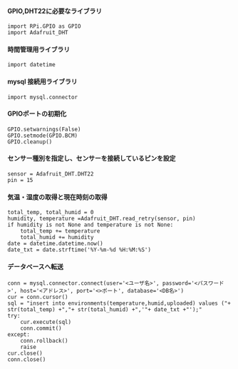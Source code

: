 #### GPIO,DHT22に必要なライブラリ
```
import RPi.GPIO as GPIO
import Adafruit_DHT
```
#### 時間管理用ライブラリ
```
import datetime
```
#### mysql 接続用ライブラリ
```
import mysql.connector
```
#### GPIOポートの初期化
```
GPIO.setwarnings(False)
GPIO.setmode(GPIO.BCM)
GPIO.cleanup()
```
#### センサー種別を指定し、センサーを接続しているピンを設定
```
sensor = Adafruit_DHT.DHT22
pin = 15
```
#### 気温・湿度の取得と現在時刻の取得
```
total_temp, total_humid = 0
humidity, temperature =Adafruit_DHT.read_retry(sensor, pin)
if humidity is not None and temperature is not None:
    total_temp += temperature
    total_humid += humidity
date = datetime.datetime.now()
date_txt = date.strftime('%Y-%m-%d %H:%M:%S')
```
#### データベースへ転送
```
conn = mysql.connector.connect(user='<ユーザ名>', password='<パスワード>', host='<アドレス>', port='<>ポート', database='<DB名>')
cur = conn.cursor()
sql = "insert into environments(temperature,humid,uploaded) values ("+ str(total_temp) +","+ str(total_humid) +",'"+ date_txt +"');"
try:
    cur.execute(sql)
    conn.commit()
except:
    conn.rollback()
    raise
cur.close()
conn.close()
```

